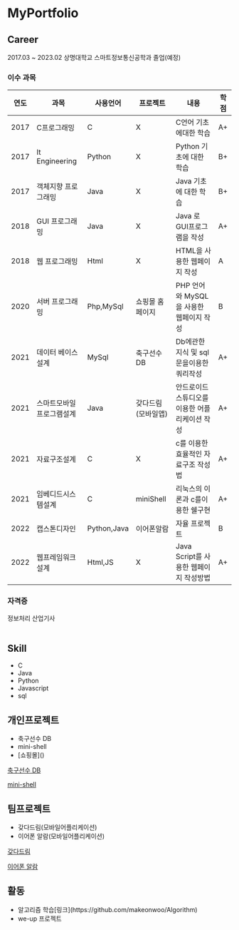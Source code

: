 # MyPortfolio

## Career

2017.03 ~ 2023.02 상명대학교 스마트정보통신공학과 졸업(예정)  
### 이수 과목
|연도|과목|사용언어|프로젝트|내용|학점|
|---|---|---|---|---|---|
|2017|C프로그래밍|C|X|C언어 기초에대한 학습|A+|
|2017|It Engineering|Python|X|Python 기초에 대한 학습|B+|
|2017|객체지향 프로그래밍|Java|X|Java 기초에 대한 학습|B+|
|2018|GUI 프로그래밍|Java|X|Java 로 GUI프로그램을 작성|A+|
|2018|웹 프로그래밍|Html|X|HTML을 사용한 웹페이지 작성|A|
|2020|서버 프로그래밍|Php,MySql|쇼핑몰 홈페이지|PHP 언어와 MySQL을 사용한 웹페이지 작성|B|
|2021|데이터 베이스 설계|MySql|축구선수DB|Db에관한 지식 및 sql문을이용한 쿼리작성|A+|
|2021|스마트모바일프로그램설계|Java|갖다드림(모바일앱)|안드로이드 스튜디오를 이용한 어플리케이션 작성|A+|
|2021|자료구조설계|C|X|c를 이용한 효율적인 자료구조 작성법|A+|
|2021|임베디드시스템설계|C|miniShell|리눅스의 이론과 c를이용한 쉘구현|A+|
|2022|캡스톤디자인|Python,Java|이어폰알람|자율 프로젝트|B|
|2022|웹프레임워크설계|Html,JS|X|Java Script를 사용한 웹페이지 작성방법|A+|
### 자격증
정보처리 산업기사<br><br>
## Skill
<ul>
  <li>C</li>
  <li>Java</li>
  <li>Python</li>
  <li>Javascript</li>
  <li>sql</li>
</ul>  

## 개인프로젝트 

<ul>
  <li>축구선수 DB</li>
  <li>mini-shell </li>
  <li>[쇼핑몰]()  
  </li>
</ul>   

[축구선수 DB](https://github.com/makeonwoo/MyPortfolio/tree/main/DataBase)  

[mini-shell](https://github.com/makeonwoo/MyPortfolio/tree/main/Mini-Shell)

## 팀프로젝트

<ul>
  <li>갖다드림(모바일어플리케이션)</li>  
  <li>이어폰 알람(모바일어플리케이션)</li>
</ul>  

[갖다드림](https://github.com/makeonwoo/MyPortfolio/blob/main/%EA%B0%96%EB%8B%A4%EB%93%9C%EB%A6%BC(GDDL)/README.md)  

[이어폰 알람](https://github.com/makeonwoo/MyPortfolio/tree/main/%EC%9D%B4%EC%96%B4%ED%8F%B0%EC%95%8C%EB%9E%8C)  
  
## 활동
<ul> 
  <li>
    알고리즘 학습[링크](https://github.com/makeonwoo/Algorithm)
  </li>
  <li>
    we-up 프로젝트
    </li>
</ul>
